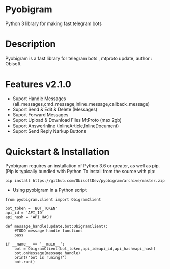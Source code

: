 # Pyobigram
Python 3 library for making fast telegram bots
# Description
Pyobigram is a fast library for telegram bots , mtproto update, author : Obisoft
# Features v2.1.0
- Suport Handle Messages (all_messages,cmd_message,inline_message,callback_message)
- Suport Send & Edit & Delete (Messages)
- Suport Forward Messages
- Suport Upload & Download Files MtProto (max 2gb)
- Suport AnswerInline (InlineArticle,InlineDocument)
- Suport Send Reply Narkup Buttons
# Quickstart & Installation
Pyobigram requires an installation of Python 3.6 or greater, as well as pip. (Pip is typically bundled with Python 
To install from the source with pip:
```
pip install https://github.com/ObisoftDev/pyobigram/archive/master.zip
```
- Using pyobigram in a Python script
```
from pyobigram.client import ObigramClient

bot_token = 'BOT_TOKEN'
api_id = 'API_ID'
api_hash = 'API_HASH'

def message_handle(update,bot:ObigramClient):
	#TODO message handle functions
	pass

if __name__ == '__main__':
    bot = ObigramClient(bot_token,api_id=api_id,api_hash=api_hash)
    bot.onMessage(message_handle)
    print('bot is runing!')
    bot.run()
```
